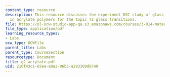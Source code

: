 ```yaml
---
content_type: resource
description: This resource discusses the experiment DSC study of glass transitions
  in acrylate polymers for the topic ?2 glass transitions.
file: https://ol-ocw-studio-app-qa.s3.amazonaws.com/courses/3-014-materials-laboratory-fall-2006/210f43c165eaa0a206b3a293309d8740_g2_acrylate.pdf
file_type: application/pdf
learning_resource_types:
- Labs
ocw_type: OCWFile
parent_title: Labs
parent_type: CourseSection
resourcetype: Document
title: g2_acrylate.pdf
uid: 210f43c1-65ea-a0a2-06b3-a293309d8740
---
```

